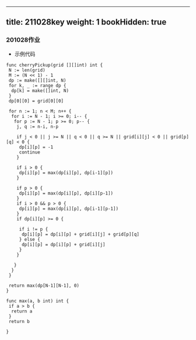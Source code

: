 <!--
 * @Author: dowell87
 * @Date: 2021-10-28 18:05:24
 * @Descripttion: 
 * @LastEditTime: 2021-11-01 01:26:42
-->
---
title: 211028key
weight: 1
bookHidden: true
---

### 201028作业

* 示例代码

```
func cherryPickup(grid [][]int) int {
 N := len(grid)
 M := (N << 1) - 1
 dp := make([][]int, N)
 for k, _ := range dp {
  dp[k] = make([]int, N)
 }
 dp[0][0] = grid[0][0]

 for n := 1; n < M; n++ {
  for i := N - 1; i >= 0; i-- {
   for p := N - 1; p >= 0; p-- {
    j, q := n-i, n-p

    if j < 0 || j >= N || q < 0 || q >= N || grid[i][j] < 0 || grid[p][q] < 0 {
     dp[i][p] = -1
     continue
    }

    if i > 0 {
     dp[i][p] = max(dp[i][p], dp[i-1][p])
    }

    if p > 0 {
     dp[i][p] = max(dp[i][p], dp[i][p-1])
    }
    if i > 0 && p > 0 {
     dp[i][p] = max(dp[i][p], dp[i-1][p-1])
    }
    if dp[i][p] >= 0 {

     if i != p {
      dp[i][p] = dp[i][p] + grid[i][j] + grid[p][q]
     } else {
      dp[i][p] = dp[i][p] + grid[i][j]
     }
    }

   }
  }
 }

 return max(dp[N-1][N-1], 0)
}

func max(a, b int) int {
 if a > b {
  return a
 }
 return b

}

```